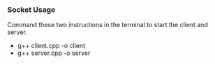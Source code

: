 ### Socket Usage
Command these two instructions in the terminal to start the client and server.
- g++ client.cpp -o client
- g++ server.cpp -o server